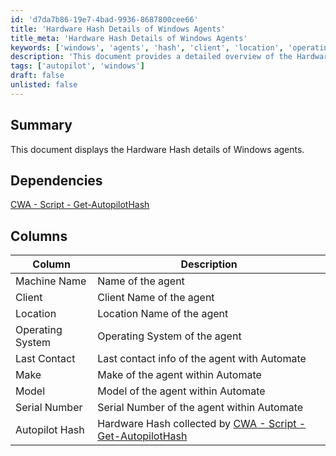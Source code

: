 ```yaml
---
id: 'd7da7b86-19e7-4bad-9936-8687800cee66'
title: 'Hardware Hash Details of Windows Agents'
title_meta: 'Hardware Hash Details of Windows Agents'
keywords: ['windows', 'agents', 'hash', 'client', 'location', 'operating', 'system', 'make', 'model', 'serial', 'autopilot']
description: 'This document provides a detailed overview of the Hardware Hash information for Windows agents within ConnectWise Automate, including key attributes such as machine name, client, location, and more.'
tags: ['autopilot', 'windows']
draft: false
unlisted: false
---
```


## Summary

This document displays the Hardware Hash details of Windows agents.

## Dependencies

[CWA - Script - Get-AutopilotHash](<../scripts/Get-AutopilotHash.md>)

## Columns

| Column            | Description                                               |
|-------------------|-----------------------------------------------------------|
| Machine Name      | Name of the agent                                         |
| Client            | Client Name of the agent                                  |
| Location          | Location Name of the agent                                |
| Operating System   | Operating System of the agent                             |
| Last Contact      | Last contact info of the agent with Automate             |
| Make              | Make of the agent within Automate                        |
| Model             | Model of the agent within Automate                       |
| Serial Number     | Serial Number of the agent within Automate               |
| Autopilot Hash    | Hardware Hash collected by [CWA - Script - Get-AutopilotHash](<../scripts/Get-AutopilotHash.md>) |

